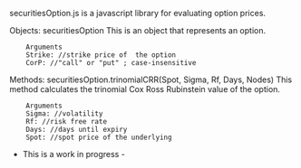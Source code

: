securitiesOption.js is a javascript library for evaluating option prices.

Objects: 
	securitiesOption
		This is an object that represents an option.

		Arguments
	    Strike: //strike price of  the option
	    CorP: //"call" or "put" ; case-insensitive


Methods:
	securitiesOption.trinomialCRR(Spot, Sigma, Rf, Days, Nodes)
		This method calculates the trinomial Cox Ross Rubinstein value of the option.

		Arguments
		Sigma: //volatility
	    Rf: //risk free rate
	    Days: //days until expiry
	    Spot: //spot price of the underlying

- This is a work in progress -